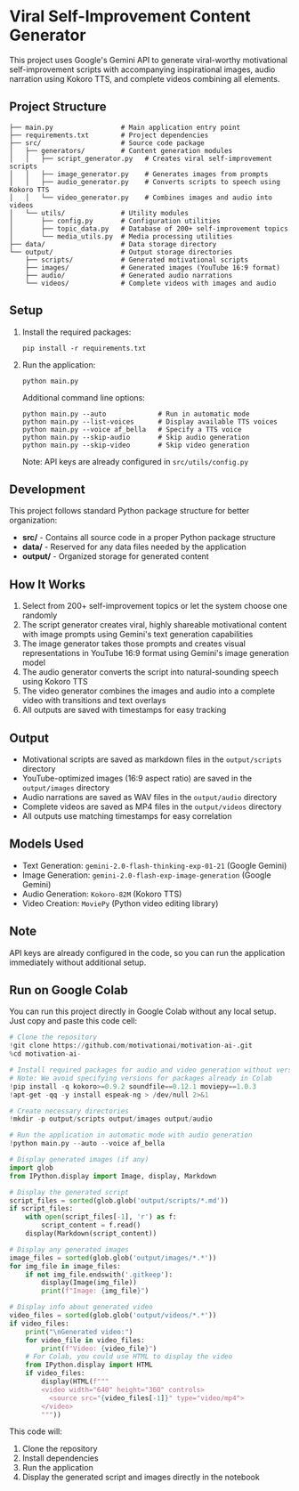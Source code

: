 # Viral Self-Improvement Content Generator

This project uses Google's Gemini API to generate viral-worthy motivational self-improvement scripts with accompanying inspirational images, audio narration using Kokoro TTS, and complete videos combining all elements.

## Project Structure

```
├── main.py                 # Main application entry point
├── requirements.txt        # Project dependencies
├── src/                    # Source code package
│   ├── generators/         # Content generation modules
│   │   ├── script_generator.py   # Creates viral self-improvement scripts
│   │   ├── image_generator.py    # Generates images from prompts
│   │   ├── audio_generator.py    # Converts scripts to speech using Kokoro TTS
│   │   └── video_generator.py    # Combines images and audio into videos
│   └── utils/              # Utility modules
│       ├── config.py       # Configuration utilities
│       ├── topic_data.py   # Database of 200+ self-improvement topics
│       └── media_utils.py  # Media processing utilities
├── data/                   # Data storage directory
└── output/                 # Output storage directories
    ├── scripts/            # Generated motivational scripts
    ├── images/             # Generated images (YouTube 16:9 format)
    ├── audio/              # Generated audio narrations
    └── videos/             # Complete videos with images and audio
```

## Setup

1. Install the required packages:
   ```
   pip install -r requirements.txt
   ```

2. Run the application:
   ```
   python main.py
   ```

   Additional command line options:
   ```
   python main.py --auto             # Run in automatic mode
   python main.py --list-voices      # Display available TTS voices
   python main.py --voice af_bella   # Specify a TTS voice
   python main.py --skip-audio       # Skip audio generation
   python main.py --skip-video       # Skip video generation
   ```

   Note: API keys are already configured in `src/utils/config.py`

## Development

This project follows standard Python package structure for better organization:

- **src/** - Contains all source code in a proper Python package structure
- **data/** - Reserved for any data files needed by the application
- **output/** - Organized storage for generated content

## How It Works

1. Select from 200+ self-improvement topics or let the system choose one randomly
2. The script generator creates viral, highly shareable motivational content with image prompts using Gemini's text generation capabilities
3. The image generator takes those prompts and creates visual representations in YouTube 16:9 format using Gemini's image generation model
4. The audio generator converts the script into natural-sounding speech using Kokoro TTS
5. The video generator combines the images and audio into a complete video with transitions and text overlays
6. All outputs are saved with timestamps for easy tracking

## Output

- Motivational scripts are saved as markdown files in the `output/scripts` directory
- YouTube-optimized images (16:9 aspect ratio) are saved in the `output/images` directory
- Audio narrations are saved as WAV files in the `output/audio` directory
- Complete videos are saved as MP4 files in the `output/videos` directory
- All outputs use matching timestamps for easy correlation

## Models Used

- Text Generation: `gemini-2.0-flash-thinking-exp-01-21` (Google Gemini)
- Image Generation: `gemini-2.0-flash-exp-image-generation` (Google Gemini)
- Audio Generation: `Kokoro-82M` (Kokoro TTS)
- Video Creation: `MoviePy` (Python video editing library)

## Note

API keys are already configured in the code, so you can run the application immediately without additional setup.

## Run on Google Colab

You can run this project directly in Google Colab without any local setup. Just copy and paste this code cell:

```python
# Clone the repository
!git clone https://github.com/motivationai/motivation-ai-.git
%cd motivation-ai-

# Install required packages for audio and video generation without version conflicts
# Note: We avoid specifying versions for packages already in Colab
!pip install -q kokoro>=0.9.2 soundfile==0.12.1 moviepy==1.0.3
!apt-get -qq -y install espeak-ng > /dev/null 2>&1

# Create necessary directories
!mkdir -p output/scripts output/images output/audio

# Run the application in automatic mode with audio generation
!python main.py --auto --voice af_bella

# Display generated images (if any)
import glob
from IPython.display import Image, display, Markdown

# Display the generated script
script_files = sorted(glob.glob('output/scripts/*.md'))
if script_files:
    with open(script_files[-1], 'r') as f:
        script_content = f.read()
    display(Markdown(script_content))

# Display any generated images
image_files = sorted(glob.glob('output/images/*.*'))
for img_file in image_files:
    if not img_file.endswith('.gitkeep'):
        display(Image(img_file))
        print(f"Image: {img_file}")

# Display info about generated video
video_files = sorted(glob.glob('output/videos/*.*'))
if video_files:
    print("\nGenerated video:")
    for video_file in video_files:
        print(f"Video: {video_file}")
    # For Colab, you could use HTML to display the video
    from IPython.display import HTML
    if video_files:
        display(HTML(f"""
        <video width="640" height="360" controls>
          <source src="{video_files[-1]}" type="video/mp4">
        </video>
        """))
```

This code will:
1. Clone the repository
2. Install dependencies
3. Run the application
4. Display the generated script and images directly in the notebook
